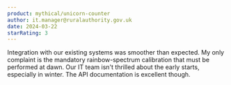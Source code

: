 ```yaml
---
product: mythical/unicorn-counter
author: it.manager@ruralauthority.gov.uk
date: 2024-03-22
starRating: 3
---
```


Integration with our existing systems was smoother than expected. My only complaint is the mandatory rainbow-spectrum calibration that must be performed at dawn. Our IT team isn't thrilled about the early starts, especially in winter. The API documentation is excellent though.
